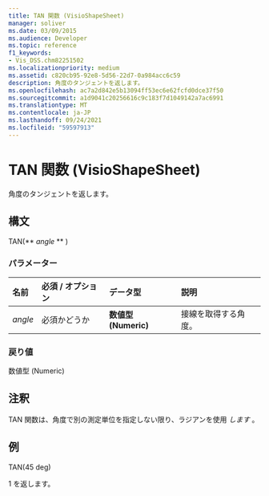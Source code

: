 ```yaml
---
title: TAN 関数 (VisioShapeSheet)
manager: soliver
ms.date: 03/09/2015
ms.audience: Developer
ms.topic: reference
f1_keywords:
- Vis_DSS.chm82251502
ms.localizationpriority: medium
ms.assetid: c820cb95-92e8-5d56-22d7-0a984acc6c59
description: 角度のタンジェントを返します。
ms.openlocfilehash: ac7a2d842e5b13094ff53ec6e62fcfd0dce37f50
ms.sourcegitcommit: a1d9041c20256616c9c183f7d1049142a7ac6991
ms.translationtype: MT
ms.contentlocale: ja-JP
ms.lasthandoff: 09/24/2021
ms.locfileid: "59597913"
---
```

# <a name="tan-function-visioshapesheet"></a>TAN 関数 (VisioShapeSheet)

角度のタンジェントを返します。
  
## <a name="syntax"></a>構文

TAN(** *angle* ** ) 
  
### <a name="parameters"></a>パラメーター

|**名前**|**必須 / オプション**|**データ型**|**説明**|
|:-----|:-----|:-----|:-----|
| _angle_ <br/> |必須かどうか  <br/> |**数値型 (Numeric)** <br/> |接線を取得する角度。  <br/> |
   
### <a name="return-value"></a>戻り値

数値型 (Numeric)
  
## <a name="remarks"></a>注釈

TAN 関数は、角度で別の測定単位を指定しない限り、ラジアンを使用  *します*  。 
  
## <a name="example"></a>例

TAN(45 deg) 
  
1 を返します。 
  

